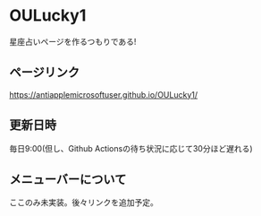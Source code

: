 # OULucky1
星座占いページを作るつもりである!

## ページリンク
https://antiapplemicrosoftuser.github.io/OULucky1/

## 更新日時
毎日9:00(但し、Github Actionsの待ち状況に応じて30分ほど遅れる)

## メニューバーについて
ここのみ未実装。後々リンクを追加予定。
